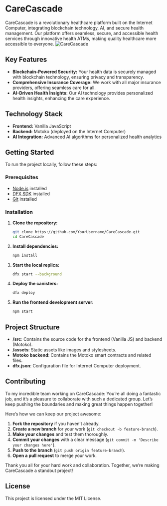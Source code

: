 
# CareCascade

CareCascade is a revolutionary healthcare platform built on the Internet Computer, integrating blockchain technology, AI, and secure health management. Our platform offers seamless, secure, and accessible health services through innovative health ATMs, making quality healthcare more accessible to everyone.
![CareCascade](https://github.com/Fatumayattani/care_Cascade/raw/master/src/care_cascade_frontend/assets/caree.PNG)

## Key Features

- **Blockchain-Powered Security:** Your health data is securely managed with blockchain technology, ensuring privacy and transparency.
- **Comprehensive Insurance Coverage:** We work with all major insurance providers, offering seamless care for all.
- **AI-Driven Health Insights:** Our AI technology provides personalized health insights, enhancing the care experience.

## Technology Stack

- **Frontend:** Vanilla JavaScript
- **Backend:** Motoko (deployed on the Internet Computer)
- **AI Integration:** Advanced AI algorithms for personalized health analytics

## Getting Started

To run the project locally, follow these steps:

### Prerequisites

- [Node.js](https://nodejs.org/) installed
- [DFX SDK](https://smartcontracts.org/docs/quickstart/quickstart-intro.html) installed
- [Git](https://git-scm.com/) installed

### Installation

1. **Clone the repository:**

   ```bash
   git clone https://github.com/YourUsername/CareCascade.git
   cd CareCascade
   ```

2. **Install dependencies:**

   ```bash
   npm install
   ```

3. **Start the local replica:**

   ```bash
   dfx start --background
   ```

4. **Deploy the canisters:**

   ```bash
   dfx deploy
   ```

5. **Run the frontend development server:**

   ```bash
   npm start
   ```

## Project Structure

- **/src**: Contains the source code for the frontend (Vanilla JS) and backend (Motoko).
- **/assets**: Static assets like images and stylesheets.
- **Motoko backend**: Contains the Motoko smart contracts and related files.
- **dfx.json**: Configuration file for Internet Computer deployment.

## Contributing

To my incredible team working on CareCascade: You’re all doing a fantastic job, and it’s a pleasure to collaborate with such a dedicated group. Let’s keep pushing the boundaries and making great things happen together!

Here’s how we can keep our project awesome:

1. **Fork the repository** if you haven’t already.
2. **Create a new branch** for your work (`git checkout -b feature-branch`).
3. **Make your changes** and test them thoroughly.
4. **Commit your changes** with a clear message (`git commit -m 'Describe your changes here'`).
5. **Push to the branch** (`git push origin feature-branch`).
6. **Open a pull request** to merge your work.

Thank you all for your hard work and collaboration. Together, we’re making CareCascade a standout project!



## License

This project is licensed under the MIT License.
```
